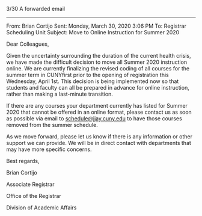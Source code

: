 3/30 A  forwarded email

----

From: Brian Cortijo
Sent: Monday, March 30, 2020 3:06 PM
To: Registrar Scheduling Unit
Subject: Move to Online Instruction for Summer 2020

Dear Colleagues,



Given the uncertainty surrounding the duration of the current health crisis, we have made the difficult decision to move all Summer 2020 instruction online. We are currently finalizing the revised coding of all courses for the summer term in CUNYfirst prior to the opening of registration this Wednesday, April 1st. This decision is being implemented now so that students and faculty can all be prepared in advance for online instruction, rather than making a last-minute transition.



If there are any courses your department currently has listed for Summer 2020 that cannot be offered in an online format, please contact us as soon as possible via email to schedule@jjay.cuny.edu to have those courses removed from the summer schedule.



As we move forward, please let us know if there is any information or other support we can provide. We will be in direct contact with departments that may have more specific concerns.



Best regards,

Brian Cortijo

Associate Registrar

Office of the Registrar

Division of Academic Affairs
